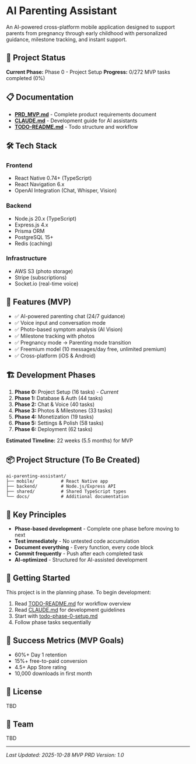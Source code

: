# AI Parenting Assistant

An AI-powered cross-platform mobile application designed to support parents from pregnancy through early childhood with personalized guidance, milestone tracking, and instant support.

## 🚀 Project Status

**Current Phase:** Phase 0 - Project Setup
**Progress:** 0/272 MVP tasks completed (0%)

## 📋 Documentation

- **[PRD_MVP.md](PRD_MVP.md)** - Complete product requirements document
- **[CLAUDE.md](CLAUDE.md)** - Development guide for AI assistants
- **[TODO-README.md](TODO-README.md)** - Todo structure and workflow

## 🛠️ Tech Stack

### Frontend
- React Native 0.74+ (TypeScript)
- React Navigation 6.x
- OpenAI Integration (Chat, Whisper, Vision)

### Backend
- Node.js 20.x (TypeScript)
- Express.js 4.x
- Prisma ORM
- PostgreSQL 15+
- Redis (caching)

### Infrastructure
- AWS S3 (photo storage)
- Stripe (subscriptions)
- Socket.io (real-time voice)

## 📱 Features (MVP)

- ✅ AI-powered parenting chat (24/7 guidance)
- ✅ Voice input and conversation mode
- ✅ Photo-based symptom analysis (AI Vision)
- ✅ Milestone tracking with photos
- ✅ Pregnancy mode → Parenting mode transition
- ✅ Freemium model (10 messages/day free, unlimited premium)
- ✅ Cross-platform (iOS & Android)

## 🏗️ Development Phases

1. **Phase 0:** Project Setup (16 tasks) - *Current*
2. **Phase 1:** Database & Auth (44 tasks)
3. **Phase 2:** Chat & Voice (40 tasks)
4. **Phase 3:** Photos & Milestones (33 tasks)
5. **Phase 4:** Monetization (19 tasks)
6. **Phase 5:** Settings & Polish (58 tasks)
7. **Phase 6:** Deployment (62 tasks)

**Estimated Timeline:** 22 weeks (5.5 months) for MVP

## 📦 Project Structure (To Be Created)

```
ai-parenting-assistant/
├── mobile/          # React Native app
├── backend/         # Node.js/Express API
├── shared/          # Shared TypeScript types
└── docs/            # Additional documentation
```

## 🔑 Key Principles

- **Phase-based development** - Complete one phase before moving to next
- **Test immediately** - No untested code accumulation
- **Document everything** - Every function, every code block
- **Commit frequently** - Push after each completed task
- **AI-optimized** - Structured for AI-assisted development

## 📖 Getting Started

This project is in the planning phase. To begin development:

1. Read [TODO-README.md](TODO-README.md) for workflow overview
2. Read [CLAUDE.md](CLAUDE.md) for development guidelines
3. Start with [todo-phase-0-setup.md](todo-phase-0-setup.md)
4. Follow phase tasks sequentially

## 🎯 Success Metrics (MVP Goals)

- 60%+ Day 1 retention
- 15%+ free-to-paid conversion
- 4.5+ App Store rating
- 10,000 downloads in first month

## 📄 License

TBD

## 👥 Team

TBD

---

*Last Updated: 2025-10-28*
*MVP PRD Version: 1.0*
